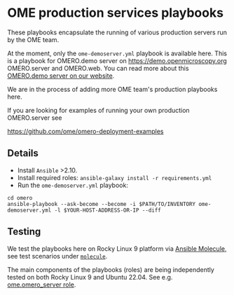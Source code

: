 OME production services playbooks
=================================

These playbooks encapsulate the running of various production servers run by the OME team.

At the moment, only the `ome-demoserver.yml` playbook is available here. This is a playbook for OMERO.demo server on https://demo.openmicroscopy.org OMERO.server and OMERO.web. You can read more about this [OMERO.demo server on our website](https://www.openmicroscopy.org/explore/).

We are in the process of adding more OME team's production playbooks here.

If you are looking for examples of running your own production OMERO.server see

  https://github.com/ome/omero-deployment-examples


Details
-------

- Install `Ansible` >2.10.
- Install required roles: `ansible-galaxy install -r requirements.yml`
- Run the `ome-demoserver.yml` playbook:

```
cd omero
ansible-playbook --ask-become --become -i $PATH/TO/INVENTORY ome-demoserver.yml -l $YOUR-HOST-ADDRESS-OR-IP --diff
```



Testing
-------

We test the playbooks here on Rocky Linux 9 platform via [Ansible Molecule](https://molecule.readthedocs.io/), see test scenarios under [`molecule`](molecule).

The main components of the playbooks (roles) are being independently tested on both Rocky Linux 9 and Ubuntu 22.04. See e.g. [ome.omero_server role](https://github.com/ome/ansible-role-omero-server/tree/master/molecule).
